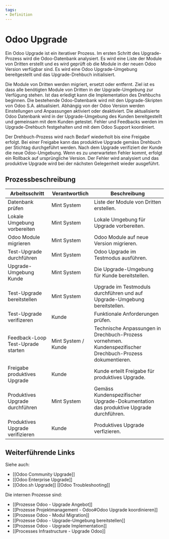 ```yaml
---
tags:
- Definition
---
```

# Odoo Upgrade

Ein Odoo Upgrade ist ein iterativer Prozess. Im ersten Schritt des Upgrade-Prozess wird die Odoo-Datenbank analysiert. Es wird eine Liste der Module von Dritten erstellt und es wird geprüft ob die Module in der neuen Odoo Version verfügbar sind. Es wird eine Odoo Upgrade-Umgebung bereitgestellt und das Upgrade-Drehbuch initialisiert.

Die Module von Dritten werden migriert, ersetzt oder entfernt. Ziel ist es dass alle benötigten Module von Dritten in der Upgrade-Umgebung zur Verfügung stehen. Ist das erledigt kann die Implementation des Drehbuchs beginnen. Die bestehende Odoo-Datenbank wird mit den Upgrade-Skripten von Odoo S.A. aktualisiert. Abhängig von der Odoo Version werden Einstellungen und Anpassungen aktiviert oder deaktiviert. Die aktualisierte Odoo Datenbank wird in der Upgrade-Umgebung des Kunden bereitgestellt und gemeinsam mit dem Kunden getestet. Fehler und Feedbacks werden im Upgrade-Drehbuch festgehalten und mit dem Odoo Support koordiniert.

Der Drehbuch-Prozess wird nach Bedarf wiederholt bis eine Freigabe erfolgt. Bei einer Freigabe kann das produktive Upgrade gemäss Drehbuch per Stichtag durchgeführt werden. Nach dem Upgrade verifiziert der Kunde die neue Odoo-Umgebung. Wenn es zu unerwarteten Fehler kommt, erfolgt ein Rollback auf ursprüngliche Version. Der Fehler wird analysiert und das produktive Upgrade wird bei der nächsten Gelegenheit wieder ausgeführt.

## Prozessbeschreibung

| Arbeitsschritt                    | Verantwortlich      | Beschreibung                                                                                               |
| --------------------------------- | ------------------- | ---------------------------------------------------------------------------------------------------------- |
| Datenbank prüfen                  | Mint System         | Liste der Module von Dritten erstellen.                                                                    |
| Lokale Umgebung vorbereiten       | Mint System         | Lokale Umgebung für Upgrade vorbereiten.                                                                   |
| Odoo Module migrieren             | Mint System         | Odoo Module auf neue Version migrieren.                                                                    |
| Test-Upgrade durchführen          | Mint System         | Odoo Upgrade im Testmodus ausführen.                                                                       |
| Upgrade-Umgebung Kunde            | Mint  System        | Die Upgrade-Umgebung für Kunde bereitstellen.                                                              |
| Test-Upgrade bereitstellen        | Mint System         | Upgrade im Testmoduls durchführen und auf Upgrade-Umgebung bereitstellen.                                  |
| Test-Upgrade verifizeren          | Kunde               | Funktionale Anforderungen prüfen.                                                                          |
| Feedback-Loop Test-Uprade starten | Mint System / Kunde | Technische Anpassungen in Drechbuch-Prozess vornehmen. Kundenspezifischer Drechbuch-Prozess dokumentieren. |
| Freigabe produktives Upgrade      | Kunde               | Kunde erteilt Freigabe für produktives Upgrade.                                                            |
| Produktives Upgrade durchführen   | Mint System         | Gemäss Kundenspezifischer Upgrade-Dokumentation das produktive Upgrade durchführen.                        |
| Produktives Upgrade verifizieren  | Kunde               | Produktives Upgrade verfizieren.                                                                           |

## Weiterführende Links

Siehe auch: 

* [[Odoo Community Upgrade]]
* [[Odoo Enterprise Upgrade]]
* [[Odoo.sh Upgrade]] [[Odoo Troubleshooting]]

Die internen Prozesse sind:

* [[Prozesse Odoo - Upgrade Angebot]]
* [[Prozesse Projektmanagement - Odoo#Odoo Upgrade koordinieren]]
* [[Prozesse Odoo - Modul Migration]]
* [[Prozesse Odoo - Upgrade-Umgebung bereitstellen]]
* [[Prozesse Odoo - Upgrade Implementation]]
* [[Processes Infrastructure - Upgrade Odoo]]
